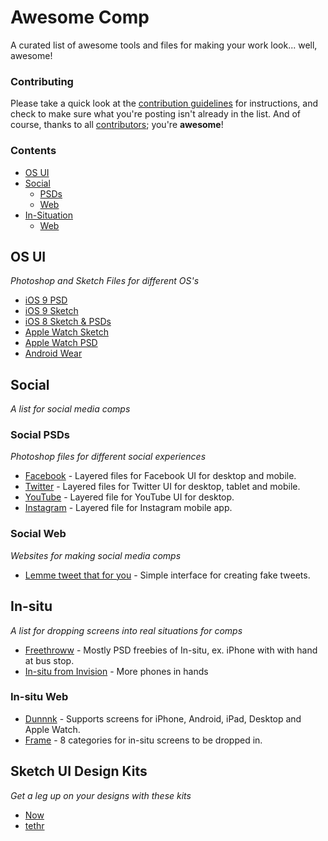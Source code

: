 # Awesome Comp

A curated list of awesome tools and files for making your work look... well, awesome!

### Contributing

Please take a quick look at the [contribution guidelines](/CONTRIBUTING.md) for instructions, and check to make sure what you're posting isn't already in the list. And of course, thanks to all [contributors](https://github.com/VCUBrandcenter/awesome-comp/graphs/contributors); you're __awesome__!

### Contents

- [OS UI](#os-ui)
- [Social](#social)
	- [PSDs](#social-psds)
	- [Web](#social-web)
- [In-Situation](#in-situation)
	- [Web](#in-situ-web)

## OS UI
*Photoshop and Sketch Files for different OS's*
- [iOS 9 PSD](https://assets.adobe.com/link/60584eba-a002-4c8e-45f8-aa465b46aa1d?section=activity_public)
- [iOS 9 Sketch](https://designcode.io/ios9)
- [iOS 8 Sketch & PSDs](http://www.teehanlax.com/tools/)
- [Apple Watch Sketch](https://designcode.io/watch)
- [Apple Watch PSD](https://ui8.net/product/apple-watch-ui-kit)
- [Android Wear](https://developer.android.com/design/downloads/index.html)


## Social
*A list for social media comps*

### Social PSDs
*Photoshop files for different social experiences*

- [Facebook](http://www.everyinteraction.com/resources/facebook-page-gui-psd/) - Layered files for Facebook UI for desktop and mobile.
- [Twitter](http://www.everyinteraction.com/resources/twitter-profile-gui-psd/) - Layered files for Twitter UI for desktop, tablet and mobile.
- [YouTube](http://www.everyinteraction.com/resources/youtube-channel-gui-psd/) - Layered file for YouTube UI for desktop.
- [Instagram](https://www.behance.net/gallery/25145731/Instagram-Home-Screen-PSD-Layout) - Layered file for Instagram mobile app.

### Social Web
*Websites for making social media comps*

- [Lemme tweet that for you](http://www.lemmetweetthatforyou.com/) - Simple interface for creating fake tweets.

## In-situ
*A list for dropping screens into real situations for comps*
- [Freethroww](http://www.freethroww.com/) - Mostly PSD freebies of In-situ, ex. iPhone with with hand at bus stop.
- [In-situ from Invision](http://blog.invisionapp.com/free-iphone-6-mockups/) - More phones in hands


### In-situ Web

- [Dunnnk](http://dunnnk.com/) - Supports screens for iPhone, Android, iPad, Desktop and Apple Watch.
- [Frame](http://frame.lab25.co.uk/categories) - 8 categories for in-situ screens to be dropped in.

## Sketch UI Design Kits
*Get a leg up on your designs with these kits*
- [Now](http://www.invisionapp.com/now)
- [tethr](http://www.invisionapp.com/tethr)
